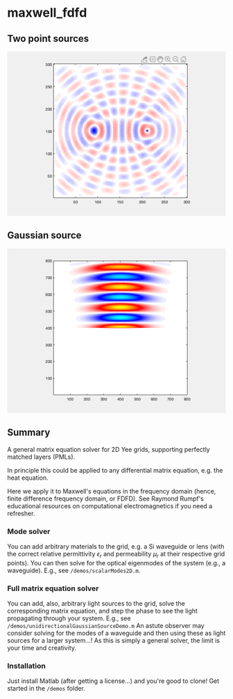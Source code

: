 # maxwell_fdfd

## Two point sources
![](https://github.com/kjabon/maxwell_fdfd/blob/main/demo6.gif)

## Gaussian source
![](https://github.com/kjabon/maxwell_fdfd/blob/main/demo8.gif)

## Summary
A general matrix equation solver for 2D Yee grids, supporting perfectly matched layers (PMLs).

In principle this could be applied to any differential matrix equation, e.g. the heat equation.

Here we apply it to Maxwell's equations in the frequency domain (hence, finite difference frequency domain, or FDFD). See Raymond Rumpf's educational resources on computational electromagnetics if you need a refresher.

### Mode solver
You can add arbitrary materials to the grid, e.g. a Si waveguide or lens (with the correct relative permittivity $\epsilon_r$ and permeability $\mu_r$ at their respective grid points). 
You can then solve for the optical eigenmodes of the system (e.g., a waveguide). E.g., see ``/demos/scalarModes2D.m``.

### Full matrix equation solver
You can add, also, arbitrary light sources to the grid, solve the corresponding matrix equation, and step the phase to see the light propagating through your system. E.g., see ``/demos/unidirectionalGaussianSourceDemo.m``
An astute observer may consider solving for the modes of a waveguide and then using these as light sources for a larger system...! 
As this is simply a general solver, the limit is your time and creativity.

### Installation
Just install Matlab (after getting a license...) and you're good to clone! Get started in the ``/demos`` folder.

